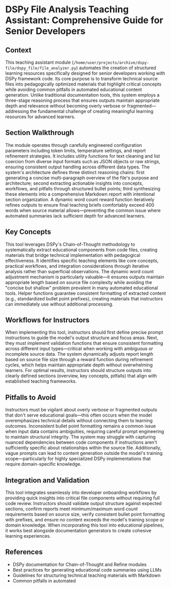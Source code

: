 # DSPy File Analysis Teaching Assistant: Comprehensive Guide for Senior Developers

## Context

This teaching assistant module (`/home/user/projects/archive/dspy-file/dspy_file/file_analyzer.py`) automates the creation of structured learning resources specifically designed for senior developers working with DSPy framework code. Its core purpose is to transform technical source files into pedagogically optimized materials that highlight critical concepts while avoiding common pitfalls in automated educational content generation. Unlike traditional documentation tools, this system employs a three-stage reasoning process that ensures outputs maintain appropriate depth and relevance without becoming overly verbose or fragmented—addressing the fundamental challenge of creating meaningful learning resources for advanced learners.

## Section Walkthrough

The module operates through carefully engineered configuration parameters including token limits, temperature settings, and report refinement strategies. It includes utility functions for text cleaning and list coercion from diverse input formats such as JSON objects or raw strings, ensuring consistent output handling across different data types. The system's architecture defines three distinct reasoning chains: first generating a concise multi-paragraph overview of the file's purpose and architecture; second extracting actionable insights into concepts, workflows, and pitfalls through structured bullet points; third synthesizing these elements into a comprehensive Markdown report with intentional section organization. A dynamic word count reward function iteratively refines outputs to ensure final teaching briefs comfortably exceed 400 words when source material allows—preventing the common issue where automated summaries lack sufficient depth for advanced learners.

## Key Concepts

This tool leverages DSPy's Chain-of-Thought methodology to systematically extract educational components from code files, creating materials that bridge technical implementation with pedagogical effectiveness. It identifies specific teaching elements like core concepts, practical workflows, and integration considerations through iterative analysis rather than superficial observations. The dynamic word count adjustment mechanism is particularly valuable—it ensures outputs maintain appropriate length based on source file complexity while avoiding the "concise but shallow" problem prevalent in many automated educational tools. Helper functions guarantee consistent formatting of extracted content (e.g., standardized bullet point prefixes), creating materials that instructors can immediately use without additional processing.

## Workflows for Instructors

When implementing this tool, instructors should first define precise prompt instructions to guide the model's output structure and focus areas. Next, they must implement validation functions that ensure consistent formatting across different input types—critical when working with ambiguous or incomplete source data. The system dynamically adjusts report length based on source file size through a reward function during refinement cycles, which helps maintain appropriate depth without overwhelming learners. For optimal results, instructors should structure outputs into clearly defined sections (overview, key concepts, pitfalls) that align with established teaching frameworks.

## Pitfalls to Avoid

Instructors must be vigilant about overly verbose or fragmented outputs that don't serve educational goals—this often occurs when the model overemphasizes technical details without connecting them to learning outcomes. Inconsistent bullet point formatting remains a common issue when input data contains ambiguities, requiring careful prompt engineering to maintain structural integrity. The system may struggle with capturing nuanced dependencies between code components if instructions aren't sufficiently specific about relationships within the source file. Additionally, vague prompts can lead to content generation outside the model's training scope—particularly for highly specialized DSPy implementations that require domain-specific knowledge.

## Integration and Validation

This tool integrates seamlessly into developer onboarding workflows by providing quick insights into critical file components without requiring full code review. Instructors should validate output structure against expected sections, confirm reports meet minimum/maximum word count requirements based on source size, verify consistent bullet point formatting with prefixes, and ensure no content exceeds the model's training scope or domain knowledge. When incorporating this tool into educational pipelines, it works best alongside documentation generators to create cohesive learning experiences.

## References

- DSPy documentation for Chain-of-Thought and Refine modules
- Best practices for generating educational code summaries using LLMs
- Guidelines for structuring technical teaching materials with Markdown
- Common pitfalls in automated
